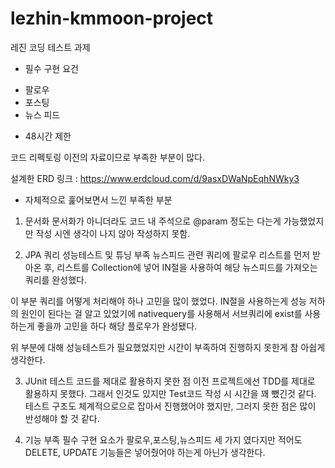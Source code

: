 # lezhin-kmmoon-project
레진 코딩 테스트 과제

* 필수 구현 요건
- 팔로우
- 포스팅
- 뉴스 피드

* 48시간 제한






코드 리펙토링 이전의 자료이므로 부족한 부분이 많다.

설계한 ERD 링크 : https://www.erdcloud.com/d/9asxDWaNpEqhNWky3



* 자체적으로 훑어보면서 느낀 부족한 부분
1. 문서화 
문서화가 아니더라도 코드 내 주석으로 @param 정도는 다는게 가능했었지만 작성 시엔 생각이 나지 않아 작성하지 못함.

2. JPA 쿼리 성능테스트 및 튜닝 부족
뉴스피드 관련 쿼리에 팔로우 리스트를 먼저 받아온 후, 리스트를 Collection에 넣어 IN절을 사용하여 해당 뉴스피드를 가져오는 쿼리를 완성했다.

이 부분 쿼리를 어떻게 처리해야 하나 고민을 많이 했었다. IN절을 사용하는게 성능 저하의 원인이 된다는 걸 알고 있었기에 
nativequery를 사용해서 서브쿼리에 exist를 사용하는게 좋을까 고민을 하다 해당 플로우가 완성됐다.

위 부분에 대해 성능테스트가 필요했었지만 시간이 부족하여 진행하지 못한게 참 아쉽게 생각한다.


3. JUnit 테스트 코드를 제대로 활용하지 못한 점
이전 프로젝트에선 TDD를 제대로 활용하지 못했다. 그래서 인것도 있지만 Test코드 작성 시 시간을 꽤 뺐긴것 같다.
테스트 구조도 체계적으로으로 잡아서 진행했어야 했지만, 그러지 못한 점은 많이 반성해야 할 것 같다.

4. 기능 부족
필수 구현 요소가 팔로우,포스팅,뉴스피드 세 가지 였다지만 적어도 DELETE, UPDATE 기능들은 넣어줬어야 하는게 아닌가 생각한다.

